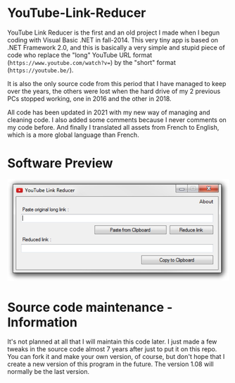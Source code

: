 # YouTube-Link-Reducer
YouTube Link Reducer is the first and an old project I made when I begun coding with Visual Basic .NET in fall-2014. This very tiny app is based on .NET Framework 2.0, and this is basically a very simple and stupid piece of code who replace the "long" YouTube URL format (`https://www.youtube.com/watch?v=`) by the "short" format (`https://youtube.be/`).

It is also the only source code from this period that I have managed to keep over the years, the others were lost when the hard drive of my 2 previous PCs stopped working, one in 2016 and the other in 2018.

All code has been updated in 2021 with my new way of managing and cleaning code. I also added some comments because I never comments on my code before. And finally I translated all assets from French to English, which is a more global language than French.

# Software Preview
![image](https://github.com/Kiki79250CoC/YouTube-Link-Reducer/blob/0c2c7c28941e0c6bac23e0a996978e4826d01f1c/.GitHubAssets/YouTube%20Link%20Reducer.png)

# Source code maintenance - Information
It's not planned at all that I will maintain this code later. I just made a few tweaks in the source code almost 7 years after just to put it on this repo. You can fork it and make your own version, of course, but don't hope that I create a new version of this program in the future. The version 1.08 will normally be the last version.
